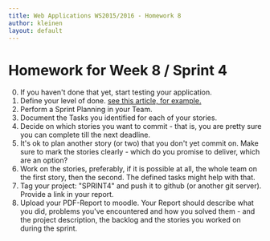 ```yaml
---
title: Web Applications WS2015/2016 - Homework 8
author: kleinen
layout: default
---
```


# Homework for Week 8 / Sprint 4

0. If you haven't done that yet, start testing your application.
1. Define your level of done. [see this article, for example.](https://www.scrumalliance.org/community/articles/2008/september/what-is-definition-of-done-(dod))
1. Perform a Sprint Planning in your Team.
2. Document the Tasks you identified for each of your stories.
3. Decide on which stories you want to commit - that is, you are pretty sure you can complete till the next deadline.
4. It's ok to plan another story (or two) that you don't yet commit on. Make sure to mark the stories clearly - which do you promise to deliver, which are an option?
5. Work on the stories, preferably, if it is possible at all, the whole team on the first story, then the second. The defined tasks might help with that.
3. Tag your project: "SPRINT4" and push it to github (or another git server). Provide a link in your report.
9. Upload your PDF-Report to moodle. Your Report should describe what you did, problems you've encountered and how you solved them - and the project description, the backlog and the stories you worked on during the sprint.
